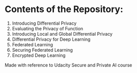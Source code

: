 # Contents of the Repository:
1. Introducing Differential Privacy 
2. Evaluating the Privacy of Function
3. Introducing Local and Global Differential Privacy
4. Differential Privacy for Deep Learning
5. Federated Learning
6. Securing Federated Learning
7. Encrypted Deep Learning

Made with reference to Udacity Secure and Private AI course
